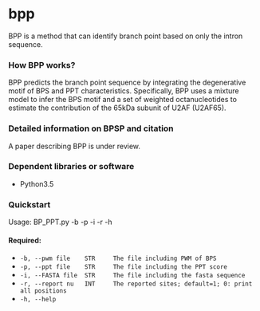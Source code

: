 # bpp 
BPP is a method that can identify branch point based on only the intron sequence.  

### How BPP works?

BPP predicts the branch point sequence by integrating the degenerative motif of BPS and PPT characteristics. Specifically, BPP uses a mixture model to infer the BPS motif and a set of weighted octanucleotides to estimate the contribution of the 65kDa subunit of U2AF (U2AF65). 

### Detailed information on BPSP and citation

A paper describing BPP is under review.  


### Dependent libraries or software

- Python3.5

### Quickstart

Usage: BP_PPT.py -b -p -i -r -h
#### Required:
- `-b, --pwm file    STR     The file including PWM of BPS`
- `-p, --ppt file    STR     The file including the PPT score`
- `-i, --FASTA file  STR     The file including the fasta sequence`
- `-r, --report nu   INT     The reported sites; default=1; 0: print all positions`
- `-h, --help`

